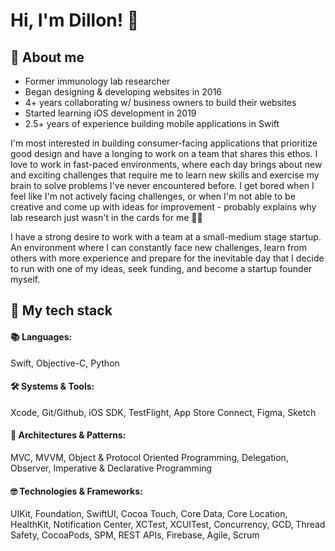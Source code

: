 # Hi, I'm Dillon! 🤙
## 🚀 About me
- Former immunology lab researcher
- Began designing & developing websites in 2016
- 4+ years collaborating w/ business owners to build their websites
- Started learning iOS development in 2019
- 2.5+ years of experience building mobile applications in Swift

I'm most interested in building consumer-facing applications that prioritize good design and have a longing to work on a team that shares this ethos. I love to work in fast-paced environments, where each day brings about new and exciting challenges that require me to learn new skills and exercise my brain to solve problems I've never encountered before. I get bored when I feel like I'm not actively facing challenges, or when I'm not able to be creative and come up with ideas for improvement - probably explains why lab research just wasn't in the cards for me 🤷‍♂️

I have a strong desire to work with a team at a small-medium stage startup. An environment where I can constantly face new challenges, learn from others with more experience and prepare for the inevitable day that I decide to run with one of my ideas, seek funding, and become a startup founder myself.

## 📱 My tech stack
#### 📚 Languages:
Swift, Objective-C, Python

#### 🛠 Systems & Tools:
Xcode, Git/Github, iOS SDK, TestFlight, App Store Connect, Figma, Sketch

#### 🎨 Architectures & Patterns:
MVC, MVVM, Object & Protocol Oriented Programming, Delegation, Observer, Imperative & Declarative Programming

#### 🤓 Technologies & Frameworks: 
UIKit, Foundation, SwiftUI, Cocoa Touch, Core Data, Core Location, HealthKit, Notification Center, 
XCTest, XCUITest, Concurrency, GCD, Thread Safety, CocoaPods, SPM, REST APIs, Firebase, Agile, Scrum
